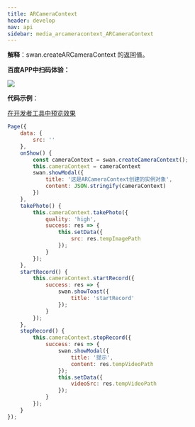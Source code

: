 ```yaml
---
title: ARCameraContext
header: develop
nav: api
sidebar: media_arcameracontext_ARCameraContext
---
```


 
**解释**：swan.createARCameraContext 的返回值。

**百度APP中扫码体验：**

<img src="https://b.bdstatic.com/miniapp/assets/images/doc_demo/fragment_ARCameraContext.png"  class="demo-qrcode-image" />

**代码示例**：

<a href="swanide://fragment/7252adaa401a613c9f359713a920d48d1574494178977" title="在开发者工具中预览效果" target="_self">在开发者工具中预览效果</a>

```js
Page({
    data: {
        src: ''
    },
    onShow() {
        const cameraContext = swan.createCameraContext();
        this.cameraContext = cameraContext
        swan.showModal({
            title: '这是ARCameraContext创建的实例对象',
            content: JSON.stringify(cameraContext)
        })
    },
    takePhoto() {
        this.cameraContext.takePhoto({
            quality: 'high',
            success: res => {
                this.setData({
                    src: res.tempImagePath
                });
            }
        });
    },
    startRecord() {
        this.cameraContext.startRecord({
            success: res => {
                swan.showToast({
                    title: 'startRecord'
                });
            }
        });
    },
    stopRecord() {
        this.cameraContext.stopRecord({
            success: res => {
                swan.showModal({
                    title: '提示',
                    content: res.tempVideoPath
                });
                this.setData({
                    videoSrc: res.tempVideoPath
                });
            }
        });
    }
});
```


